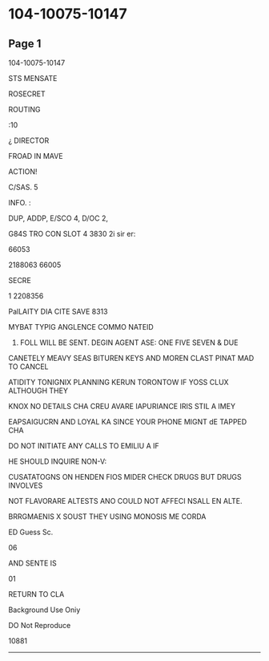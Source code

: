 # 104-10075-10147

## Page 1

104-10075-10147

STS MENSATE

ROSECRET

ROUTING

:10

¿ DIRECTOR

FROAD IN MAVE

ACTION!

C/SAS. 5

INFO. :

DUP, ADDP, E/SCO 4, D/OC 2,

G84S TRO CON SLOT 4 3830 2i sir er:

66053

2188063 66005

SECRE

1 2208356

PalLAITY DIA CITE SAVE 8313

MYBAT TYPIG ANGLENCE COMMO NATEID

1. FOLL WILL BE SENT. DEGIN AGENT ASE: ONE FIVE SEVEN & DUE

CANETELY MEAVY SEAS BITUREN KEYS AND MOREN CLAST PINAT MAD TO CANCEL

ATIDITY TONIGNIX PLANNING KERUN TORONTOW IF YOSS CLUX ALTHOUGH THEY

KNOX NO DETAILS CHA CREU AVARE IAPURIANCE IRIS STIL A IMEY

EAPSAIGUCRN AND LOYAL KA SINCE YOUR PHONE MIGNT dE TAPPED CHA

DO NOT INITIATE ANY CALLS TO EMILIU A IF

HE SHOULD INQUIRE NON-V:

CUSATATOGNS ON HENDEN FIOS MIDER CHECK DRUGS BUT DRUGS INVOLVES

NOT FLAVORARE ALTESTS ANO COULD NOT AFFECI NSALL EN ALTE.

BRRGMAENIS X SOUST THEY USING MONOSIS ME CORDA

ED Guess Sc.

06

AND SENTE IS

01

RETURN TO CLA

Background Use Oniy

DO Not Reproduce

10881

---

